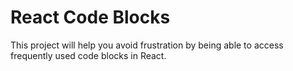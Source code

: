 # React Code Blocks

This project will help you avoid frustration by being able to access frequently used code blocks in React.
